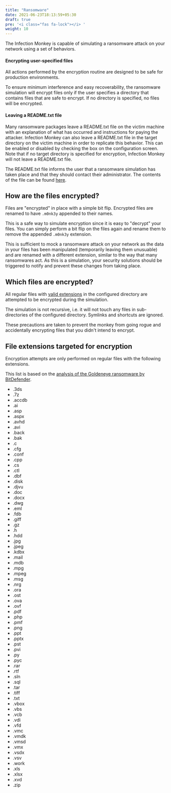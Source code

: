 ```yaml
---
title: "Ransomware"
date: 2021-06-23T18:13:59+05:30
draft: true
pre: '<i class="fas fa-lock"></i> '
weight: 10
---
```


The Infection Monkey is capable of simulating a ransomware attack on your network using a set of behaviors.

#### Encrypting user-specified files
All actions performed by the encryption routine are designed to be safe for production
environments.

To ensure minimum interference and easy recoverability, the ransomware simulation will encrypt
files only if the user specifies a directory that contains files that are safe to encrypt.
If no directory is specified, no files will be encrypted.

#### Leaving a README.txt file
Many ransomware packages leave a README.txt file on the victim machine with an explanation of what has occurred and instructions for paying the attacker. Infection Monkey can also leave a README.txt file in the target directory on the victim machine in order to replicate this behavior. This can be enabled or disabled by checking the box on the configuration screen. Note that if no target directory is specified for encryption, Infection Monkey will not leave a README.txt file.

<!-- add screenshot highlighting readme option -->

The README.txt file informs the user that a ransomware simulation has taken place and that they should contact their administrator. The contents of the file can be found [here](https://github.com/guardicore/monkey/tree/develop/monkey/infection_monkey/ransomware/ransomware_readme.txt).


<!-- add config screenshot here -->


## How are the files encrypted?

Files are "encrypted" in place with a simple bit flip. Encrypted files are renamed to have
`.m0nk3y` appended to their names.

This is a safe way to simulate encryption since it is easy to "decrypt" your files. You can simply perform a bit flip on the files again and rename them to remove the appended `.m0nk3y` extension.

This is sufficient to mock a ransomware attack on your network as the data in your files has been manipulated (temporarily leaving them unusuable) and are renamed with a different extension, similar to the way that many ransomwares act. As this is a simulation, your security solutions should be triggered to notify and prevent these changes from taking place.


## Which files are encrypted?

All regular files with [valid extensions](#file-extensions-targeted-for-encryption) in the configured directory are attempted to be encrypted during the simulation.

The simulation is not recursive, i.e. it will not touch any files in sub-directories of the configured directory. Symlinks and shortcuts are ignored.

These precautions are taken to prevent the monkey from going rogue and accidentally encrypting files that you didn't intend to encrypt.


## File extensions targeted for encryption

Encryption attempts are only performed on regular files with the following extensions.

This list is based on the [analysis of the Goldeneye ransomware by BitDefender](https://labs.bitdefender.com/2017/07/a-technical-look-into-the-goldeneye-ransomware-attack/).

- .3ds
- .7z
- .accdb
- .ai
- .asp
- .aspx
- .avhd
- .avi
- .back
- .bak
- .c
- .cfg
- .conf
- .cpp
- .cs
- .ctl
- .dbf
- .disk
- .djvu
- .doc
- .docx
- .dwg
- .eml
- .fdb
- .giff
- .gz
- .h
- .hdd
- .jpg
- .jpeg
- .kdbx
- .mail
- .mdb
- .mpg
- .mpeg
- .msg
- .nrg
- .ora
- .ost
- .ova
- .ovf
- .pdf
- .php
- .pmf
- .png
- .ppt
- .pptx
- .pst
- .pvi
- .py
- .pyc
- .rar
- .rtf
- .sln
- .sql
- .tar
- .tiff
- .txt
- .vbox
- .vbs
- .vcb
- .vdi
- .vfd
- .vmc
- .vmdk
- .vmsd
- .vmx
- .vsdx
- .vsv
- .work
- .xls
- .xlsx
- .xvd
- .zip
